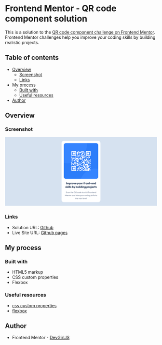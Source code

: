 # Frontend Mentor - QR code component solution

This is a solution to the [QR code component challenge on Frontend Mentor](https://www.frontendmentor.io/challenges/qr-code-component-iux_sIO_H). Frontend Mentor challenges help you improve your coding skills by building realistic projects. 

## Table of contents

- [Overview](#overview)
  - [Screenshot](#screenshot)
  - [Links](#links)
- [My process](#my-process)
  - [Built with](#built-with)
  - [Useful resources](#useful-resources)
- [Author](#author)

## Overview

### Screenshot

![](./screenshot/Screenshot-Desktop-QR-Code-Component.png)


### Links

- Solution URL: [Github]()
- Live Site URL: [Github pages]()

## My process

### Built with

- HTML5 markup
- CSS custom properties
- Flexbox


### Useful resources

- [css custom properties](https://developer.mozilla.org/en-US/docs/Web/CSS/Using_CSS_custom_properties)
- [flexbox](https://developer.mozilla.org/en-US/docs/Learn/CSS/CSS_layout/Flexbox) 


## Author
- Frontend Mentor - [DevGirlJS](https://www.frontendmentor.io/profile/DevGirlJs)



